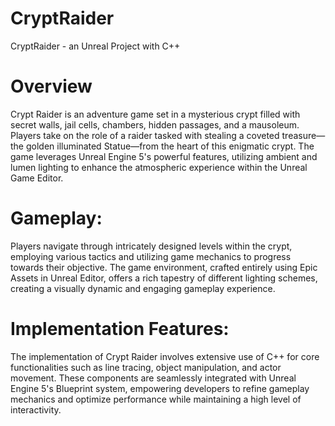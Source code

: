 # CryptRaider
CryptRaider - an Unreal Project with C++
# Overview
Crypt Raider is an adventure game set in a mysterious crypt filled with secret walls, jail cells, chambers, hidden passages, and a mausoleum. 
Players take on the role of a raider tasked with stealing a coveted treasure—the golden illuminated Statue—from the heart of this enigmatic crypt. 
The game leverages Unreal Engine 5's powerful features, utilizing ambient and lumen lighting to enhance the atmospheric experience within the Unreal Game Editor.

# Gameplay:
Players navigate through intricately designed levels within the crypt, employing various tactics and utilizing game mechanics to progress towards their objective.
The game environment, crafted entirely using Epic Assets in Unreal Editor, offers a rich tapestry of different lighting schemes, creating a visually dynamic and engaging gameplay experience.

# Implementation Features:
The implementation of Crypt Raider involves extensive use of C++ for core functionalities such as line tracing, object manipulation, and actor movement. These components are seamlessly integrated with Unreal Engine 5's Blueprint system, empowering developers to refine gameplay mechanics and optimize performance while maintaining a high level of interactivity.


